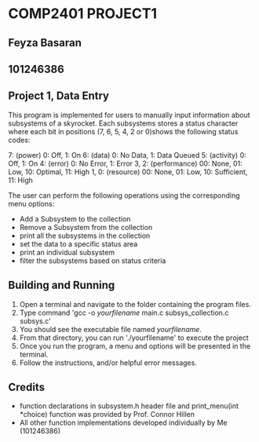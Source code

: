 # COMP2401 PROJECT1
## Feyza Basaran
## 101246386

## Project 1, Data Entry
This program is implemented for users to manually input information about subsystems 
of a skyrocket. Each subsystems stores a status character where each bit in positions (7, 6, 5, 4, 2 or 0)shows the following status codes:

7: (power) 0: Off, 1: On
6: (data) 0: No Data, 1: Data Queued
5: (activity) 0: Off, 1: On
4: (error) 0: No Error, 1: Error
3, 2: (performance) 00: None, 01: Low, 10: Optimal, 11: High
1, 0: (resource) 00: None, 01: Low, 10: Sufficient, 11: High

The user can perform the following operations using the corresponding menu options:
- Add a Subsystem to the collection
- Remove a Subsystem from the collection
- print all the subsystems in the collection
- set the data to a specific status area
- print an individual subsystem
- filter the subsystems based on status criteria

## Building and Running
1. Open a terminal and navigate to the folder containing the program files.
2. Type command 'gcc -o _yourfilename_ main.c subsys_collection.c subsys.c'
3. You should see the executable file named _yourfilename_.
4. From that directory, you can run './yourfilename' to execute the project
5. Once you run the program, a menu and options will be presented in the terminal. 
6. Follow the instructions, and/or helpful error messages.

## Credits
- function declarations in subsystem.h header file and print_menu(int *choice) function was provided by Prof. Connor Hillen
- All other function implementations developed individually by Me (101246386)